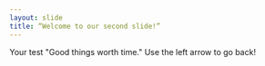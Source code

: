 ```yaml
---
layout: slide
title: “Welcome to our second slide!”
---
```

Your test "Good things worth time."
Use the left arrow to go back!
